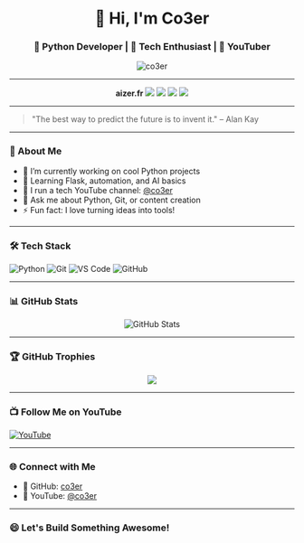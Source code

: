 <h1 align="center">👋 Hi, I'm Co3er</h1>
<h3 align="center">🐍 Python Developer | 🚀 Tech Enthusiast | 🎥 YouTuber</h3>

<p align="center">
  <img src="https://komarev.com/ghpvc/?username=co3er&label=Profile%20Views&color=blue&style=flat-square" alt="co3er" />
</p>

---

<p align="center">
  <strong>aizer.fr</strong>
  <img src="https://img.shields.io/badge/1337-%20-2f3136?style=for-the-badge&logo=skull&logoColor=white&labelColor=2f3136" />
  <img src="https://img.shields.io/badge/-Idle-orange?style=for-the-badge&logo=chevron-down&logoColor=white&labelColor=2f3136" />
  <img src="https://img.shields.io/badge/-Off-green?style=for-the-badge&logo=git&logoColor=white&labelColor=2f3136" />
  <img src="https://img.shields.io/badge/Discord%20Developer-5865F2?style=for-the-badge&logo=discord&logoColor=white" />
</p>



---

> "The best way to predict the future is to invent it." – Alan Kay

---

### 🧠 About Me

- 🔭 I’m currently working on cool Python projects  
- 🌱 Learning Flask, automation, and AI basics  
- 🎥 I run a tech YouTube channel: [@co3er](https://www.youtube.com/@co3er)  
- 💬 Ask me about Python, Git, or content creation  
- ⚡ Fun fact: I love turning ideas into tools!

---

### 🛠️ Tech Stack

![Python](https://img.shields.io/badge/Python-3670A0?style=for-the-badge&logo=python&logoColor=ffdd54)
![Git](https://img.shields.io/badge/Git-F05032?style=for-the-badge&logo=git&logoColor=white)
![VS Code](https://img.shields.io/badge/VSCode-0078d7?style=for-the-badge&logo=visual%20studio%20code&logoColor=white)
![GitHub](https://img.shields.io/badge/GitHub-181717?style=for-the-badge&logo=github&logoColor=white)

---

### 📊 GitHub Stats

<p align="center">
  <img src="https://github-readme-stats.vercel.app/api?username=co3er&show_icons=true&theme=radical" alt="GitHub Stats" />
</p>

---

### 🏆 GitHub Trophies

<p align="center">
  <img src="https://github-profile-trophy.vercel.app/?username=co3er&theme=radical&margin-w=10&margin-h=15" />
</p>

---

### 📺 Follow Me on YouTube

[![YouTube](https://img.shields.io/badge/YouTube-Co3er-red?style=for-the-badge&logo=youtube&logoColor=white)](https://www.youtube.com/@co3er)

---

### 🌐 Connect with Me

- 💼 GitHub: [co3er](https://github.com/co3er)
- 🎥 YouTube: [@co3er](https://www.youtube.com/@co3er)

---

### 😄 Let's Build Something Awesome!
